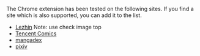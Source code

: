 The Chrome extension has been tested on the following sites. If you find a site which is also supported, you can add it to the list.

* [Lezhin](https://www.lezhinus.com/) Note: use check image top
* [Tencent Comics](https://ac.qq.com/)
* [mangadex](https://mangadex.org/)
* [pixiv](https://www.pixiv.net/)